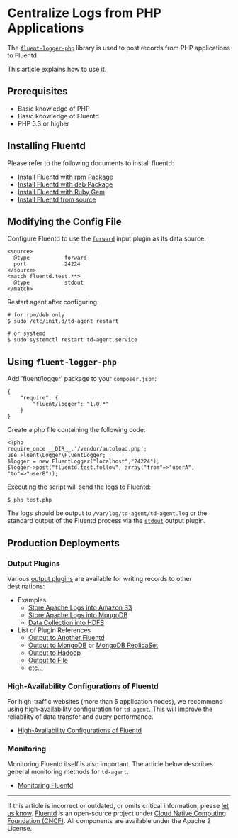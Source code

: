 # Centralize Logs from PHP Applications

The [`fluent-logger-php`](http://github.com/fluent/fluent-logger-php)
library is used to post records from PHP applications to Fluentd.

This article explains how to use it.


## Prerequisites

-   Basic knowledge of PHP
-   Basic knowledge of Fluentd
-   PHP 5.3 or higher


## Installing Fluentd

Please refer to the following documents to install fluentd:

-   [Install Fluentd with rpm Package](/install/install-by-rpm.md)
-   [Install Fluentd with deb Package](/install/install-by-deb.md)
-   [Install Fluentd with Ruby Gem](/install/install-by-gem.md)
-   [Install Fluentd from source](/install/install-from-source.md)


## Modifying the Config File

Configure Fluentd to use the [`forward`](/plugins/input/forward.md) input plugin
as its data source:

```
<source>
  @type           forward
  port            24224
</source>
<match fluentd.test.**>
  @type           stdout
</match>
```

Restart agent after configuring.

```
# for rpm/deb only
$ sudo /etc/init.d/td-agent restart

# or systemd
$ sudo systemctl restart td-agent.service
```


## Using `fluent-logger-php`

Add 'fluent/logger' package to your `composer.json`:

```
{
    "require": {
        "fluent/logger": "1.0.*"
    }
}
```

Create a php file containing the following code:

```
<?php
require_once __DIR__.'/vendor/autoload.php';
use Fluent\Logger\FluentLogger;
$logger = new FluentLogger("localhost","24224");
$logger->post("fluentd.test.follow", array("from"=>"userA", "to"=>"userB"));
```

Executing the script will send the logs to Fluentd:

```
$ php test.php
```

The logs should be output to `/var/log/td-agent/td-agent.log` or the standard
output of the Fluentd process via the [`stdout`](/plugins/output/stdout.md)
output plugin.


## Production Deployments


### Output Plugins

Various [output plugins](/plugins/output/README.md) are available for
writing records to other destinations:

-   Examples
    -   [Store Apache Logs into Amazon S3](/guides/apache-to-s3.md)
    -   [Store Apache Logs into MongoDB](/guides/apache-to-mongodb.md)
    -   [Data Collection into HDFS](/guides/http-to-hdfs.md)
-   List of Plugin References
    -   [Output to Another Fluentd](/plugins/output/forward.md)
    -   [Output to MongoDB](/plugins/output/mongo.md) or [MongoDB ReplicaSet](/plugins/output/mongo_replset.md)
    -   [Output to Hadoop](/plugins/output/webhdfs.md)
    -   [Output to File](/plugins/output/file.md)
    -   [etc...](http://fluentd.org/plugin/)


### High-Availability Configurations of Fluentd

For high-traffic websites (more than 5 application nodes), we recommend using
high-availability configuration for `td-agent`. This will improve the
reliability of data transfer and query performance.

-   [High-Availability Configurations of Fluentd](/deployment/high-availability.md)


### Monitoring

Monitoring Fluentd itself is also important. The article below describes
general monitoring methods for `td-agent`.

-   [Monitoring Fluentd](/deployment/monitoring.md)


------------------------------------------------------------------------

If this article is incorrect or outdated, or omits critical information, please
[let us know](https://github.com/fluent/fluentd-docs-gitbook/issues?state=open).
[Fluentd](http://www.fluentd.org/) is an open-source project under [Cloud Native
Computing Foundation (CNCF)](https://cncf.io/). All components are available
under the Apache 2 License.
